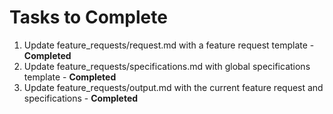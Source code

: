 # Tasks to Complete

1. Update feature_requests/request.md with a feature request template - **Completed**
2. Update feature_requests/specifications.md with global specifications template - **Completed**
3. Update feature_requests/output.md with the current feature request and specifications - **Completed**

